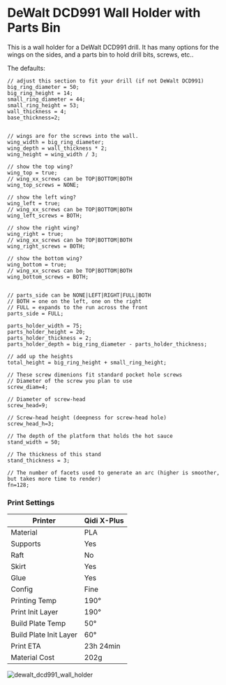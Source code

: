 # DeWalt DCD991 Wall Holder with Parts Bin

This is a wall holder for a DeWalt DCD991 drill.  It has many options for the wings on the sides, and a parts bin to hold drill bits, screws, etc..  



The defaults:
```
// adjust this section to fit your drill (if not DeWalt DCD991)
big_ring_diameter = 50;
big_ring_height = 14;
small_ring_diameter = 44;
small_ring_height = 53;
wall_thickness = 4;
base_thickness=2;


// wings are for the screws into the wall.
wing_width = big_ring_diameter;
wing_depth = wall_thickness * 2;
wing_height = wing_width / 3;

// show the top wing?
wing_top = true;
// wing_xx_screws can be TOP|BOTTOM|BOTH
wing_top_screws = NONE;

// show the left wing?
wing_left = true;
// wing_xx_screws can be TOP|BOTTOM|BOTH
wing_left_screws = BOTH;

// show the right wing?
wing_right = true;
// wing_xx_screws can be TOP|BOTTOM|BOTH
wing_right_screws = BOTH;

// show the bottom wing?
wing_bottom = true;
// wing_xx_screws can be TOP|BOTTOM|BOTH
wing_bottom_screws = BOTH;


// parts_side can be NONE|LEFT|RIGHT|FULL|BOTH
// BOTH = one on the left, one on the right
// FULL = expands to the run across the front
parts_side = FULL;

parts_holder_width = 75;
parts_holder_height = 20;
parts_holder_thickness = 2;
parts_holder_depth = big_ring_diameter - parts_holder_thickness;

// add up the heights
total_height = big_ring_height + small_ring_height;

// These screw dimenions fit standard pocket hole screws
// Diameter of the screw you plan to use
screw_diam=4;

// Diameter of screw-head
screw_head=9;

// Screw-head height (deepness for screw-head hole)
screw_head_h=3;

// The depth of the platform that holds the hot sauce
stand_width = 50;

// The thickness of this stand
stand_thickness = 3;

// The number of facets used to generate an arc (higher is smoother, but takes more time to render)
fn=128;
```

### Print Settings
| Printer | Qidi X-Plus |
| ------- | ----------- |
| Material | PLA |
| Supports | Yes |
| Raft | No |
| Skirt | Yes |
| Glue | Yes |
| Config | Fine |
| Printing Temp | 190° |
| Print Init Layer | 190° |
| Build Plate Temp | 50° |
| Build Plate Init Layer | 60° |
| Print ETA | 23h 24min |
| Material Cost | 202g |

![dewalt_dcd991_wall_holder](../img/dewalt_dcd991_wall_holde_small.png)

